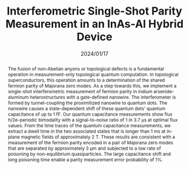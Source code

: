 ---
layout: publication

title: "Interferometric Single-Shot Parity Measurement in an InAs-Al Hybrid Device"
date: "2024/01/17"

authors: ["Morteza Aghaee", "Alejandro Alcaraz Ramirez", "Zulfi Alam", "Rizwan Ali", "Mariusz Andrzejczuk", "Andrey Antipov", "Mikhail Astafev", "Amin Barzegar", "Bela Bauer", "Jonathan Becker", "Umesh Kumar Bhaskar", "Alex Bocharov", "Srini Boddapati", "David Bohn", "Jouri Bommer", "Leo Bourdet", "Arnaud Bousquet", "Samuel Boutin", "Lucas Casparis", "Benjamin James Chapman", "Sohail Chatoor", "Anna Wulff Christensen", "Cassandra Chua", "Patrick Codd", "William Cole", "Paul Cooper", "Fabiano Corsetti", "Ajuan Cui", "Paolo Dalpasso", "Juan Pablo Dehollain", "Gijs de Lange", "Michiel de Moor", "Andreas Ekefjärd", "Tareq El Dandachi", "Juan Carlos Estrada Saldaña", "Saeed Fallahi", "Luca Galletti", "Geoff Gardner", "Deshan Govender", "Flavio Griggio", "Ruben Grigoryan", "Sebastian Grijalva", "Sergei Gronin", "Jan Gukelberger", "Marzie Hamdast", "Firas Hamze", "Esben Bork Hansen", "Sebastian Heedt", "Zahra Heidarnia", "Jesús Herranz Zamorano", "Samantha Ho", "Laurens Holgaard", "John Hornibrook", "Jinnapat Indrapiromkul", "Henrik Ingerslev", "Lovro Ivancevic", "Thomas Jensen", "Jaspreet Jhoja", "Jeffrey Jones", "Konstantin V. Kalashnikov", "Ray Kallaher", "Rachpon Kalra", "Farhad Karimi", "Torsten Karzig", "Cameron King", "Maren Elisabeth Kloster", "Christina Knapp", "Dariusz Kocon", "Jonne Koski", "Pasi Kostamo", "Mahesh Kumar", "Tom Laeven", "Thorvald Larsen", "Jason Lee", "Kyunghoon Lee", "Grant Leum", "Kongyi Li", "Tyler Lindemann", "Matthew Looij", "Julie Love", "Marijn Lucas", "Roman Lutchyn", "Morten Hannibal Madsen", "Nash Madulid", "Albert Malmros", "Michael Manfra", "Devashish Mantri", "Signe Brynold Markussen", "Esteban Martinez", "Marco Mattila", "Robert McNeil", "Antonio B. Mei", "Ryan V. Mishmash", "Gopakumar Mohandas", "Christian Mollgaard", "Trevor Morgan", "George Moussa", "Chetan Nayak", "Jens Hedegaard Nielsen", "Jens Munk Nielsen ", "William Hvidtfelt Padkær Nielsen", "Bas Nijholt", "Mike Nystrom", "Eoin O'Farrell", "Thomas Ohki", "Keita Otani", "Brian Paquelet Wütz", "Sebastian Pauka", "Karl Petersson", "Luca Petit", "Dima Pikulin", "Guen Prawiroatmodjo", "Frank Preiss", "Eduardo Puchol Morejon", "Mohana Rajpalke", "Craig Ranta", "Katrine Rasmussen", "David Razmadze", "Outi Reentila", "David J. Reilly", "Yuan Ren", "Ken Reneris", "Richard Rouse", "Ivan Sadovskyy", "Lauri Sainiemi", "Irene Sanlorenzo", "Emma Schmidgall", "Cristina Sfiligoj", "Mustafeez Bashir Shah", "Kevin Simoes", "Shilpi Singh", "Sarat Sinha", "Thomas Soerensen", "Patrick Sohr", "Tomas Stankevic", "Lieuwe Stek", "Eric Stuppard", "Henri Suominen", "Judith Suter", "Sam Teicher", "Nivetha Thiyagarajah", "Raj Tholapi", "Mason Thomas", "Emily Toomey", "Josh Tracy", "Michelle Turley", "Shivendra Upadhyay", "Ivan Urban", "Kevin Van Hoogdalem", "David J. Van Woerkom", "Dmitrii V. Viazmitinov", "Dominik Vogel", "John Watson", "Alex Webster", "Joseph Weston", "Georg W. Winkler", "Di Xu", "Chung Kai Yang", "Emrah Yucelen", "Roland Zeisel", "Guoji Zheng", "Justin Zilke"]

type: "paper"

abstract: "The fusion of non-Abelian anyons or topological defects is a fundamental operation in measurement-only topological quantum computation. In topological superconductors, this operation amounts to a determination of the shared fermion parity of Majorana zero modes. As a step towards this, we implement a single-shot interferometric measurement of fermion parity in indium arsenide-aluminum heterostructures with a gate-defined nanowire. The interferometer is formed by tunnel-coupling the proximitized nanowire to quantum dots. The nanowire causes a state-dependent shift of these quantum dots' quantum capacitance of up to 1 fF. Our quantum capacitance measurements show flux h/2e-periodic bimodality with a signal-to-noise ratio of 1 in 3.7 μs at optimal flux values. From the time traces of the quantum capacitance measurements, we extract a dwell time in the two associated states that is longer than 1 ms at in-plane magnetic fields of approximately 2 T. These results are consistent with a measurement of the fermion parity encoded in a pair of Majorana zero modes that are separated by approximately 3 μm and subjected to a low rate of poisoning by non-equilibrium quasiparticles. The large capacitance shift and long poisoning time enable a parity measurement error probability of 1%."

link_name: "arxiv:2401.09549"
link: "https://arxiv.org/abs/2401.09549"

pdf_link: "https://arxiv.org/pdf/2401.09549"
---
